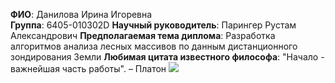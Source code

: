 
**ФИО**: Данилова Ирина Игоревна  
**Группа**: 6405-010302D
**Научный руководитель**: Парингер Рустам Александрович
**Предполагаемая тема диплома**: Разработка алгоритмов анализа лесных массивов по данным дистанционного зондирования Земли
**Любимая цитата известного философа**: "Начало - важнейшая часть работы". – Платон
![](https://user-images.githubusercontent.com/ваш_уникальный_id/название_файла.png)


